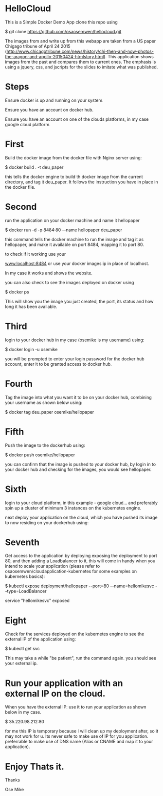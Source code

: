 # HelloCloud 
This is a Simple Docker Demo App 
clone this repo using 

$ git clone https://github.com/osaosemwen/hellocloud.git

The images from and write up from this webapp are taken from a US paper Chigago tribune of April 24 2015 (http://www.chicagotribune.com/news/history/chi-then-and-now-photos-the-aragon-and-apollo-20150424-htmlstory.html). This application shows images from the past and compares them to current ones. The emphasis is using a jquery, css, and jscripts for the slides to imitate what was published.

# Steps
Ensure docker is up and running on your system.

Ensure you have an account on docker hub.


Ensure you have an account on one of the clouds platforms, in my case google cloud platform.

# First

Build the docker image from the docker file with Nginx server using:

$ docker build . -t deu_paper

this tells the docker engine to build th docker image from the current directory, and tag it deu_paper. It follows the instruction you have in place in the docker file.

# Second
run the application on your docker machine and name it hellopaper

$ docker run -d -p 8484:80 --name hellopaper deu_paper

this command tells the docker machine to run the image and tag it as hellopaper, and make it available on port 8484, mapping it to port 80.

to check if it working use your 

 www.localhost:8484 or use your docker images ip in place of localhost.
 
 In my case it works and shows the website.
 
 you can also check to see the images deployed on docker using 
 
 $ docker ps

This will show you the image you just created, the port, its status and how long it has been available.

# Third

login to your docker hub in my case (osemike is my username) using:

$ docker login -u osemike

you will be prompted to enter your login password for the docker hub account, enter it to be granted access to docker hub. 

# Fourth 
Tag the image into what you want it to be on your docker hub, combining your username as shown below using:

$ docker tag deu_paper osemike/hellopaper

# Fifth

Push the image to the dockerhub using: 

$ docker push osemike/hellopaper

you can confirm that the image is pushed to your docker hub, by login in to your docker hub and checking for the images, you would see hellopaper.

# Sixth

login to your cloud platform, in this example - google cloud... and preferably spin up a cluster of minimum 3 instances on the kubernetes engine.

next deploy your application on the cloud, which you have pushed its image to now residing on your dockerhub using:

# Seventh 

Get access to the application by deploying exposing the deployment to port 80, and then adding a Loadbalancer to it, this will come in handy when you intend to scale your application (please refer to osaosemwen/cloudapplication-kubernetes for some examples on kubernetes basics): 

$ kubectl expose deployment/hellopaper --port=80 --name=hellomikesvc --type=LoadBalancer

service "hellomikesvc" exposed


# Eight 

Check for the services deployed on the kubernetes engine to see the external IP of the application using:

$ kubectl get svc

This may take a while "be patient", run the command again. you should see your external ip.

# Run your application with an external IP on the cloud.

When you have the external IP: use it to run your application as shown below in my case.

$ 35.220.98.212:80

for me this IP is temporary because I will clean up my deployment after, so it may not work for u. Its never safe to make use of IP for you application. preferrable to make use of DNS name (Alias or CNAME and map it to your application).

# Enjoy Thats it.

Thanks 

Ose Mike
